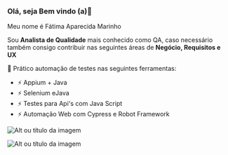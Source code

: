 ### Olá, seja Bem vindo (a)👋

Meu nome é Fátima Aparecida Marinho 

Sou **Analista de Qualidade** mais conhecido como QA, caso necessário também consigo contribuir nas seguintes áreas de **Negócio, Requisitos e UX**

🌱 Prático automação de testes nas seguintes ferramentas:
- ⚡ Appium + Java 
- ⚡ Selenium eJava
- ⚡ Testes para Api's com Java Script
- ⚡ Automação Web com Cypress e Robot Framework


![Alt ou título da imagem]( https://www.google.com/url?sa=i&url=https%3A%2F%2Fwww.fiverr.com%2Framossuelen%2Fqa-analista-de-qualidade&psig=AOvVaw0elzhPVId23LlSNdZimBnb&ust=1712248838988000&source=images&cd=vfe&opi=89978449&ved=0CBIQjRxqFwoTCOjhyZK-poUDFQAAAAAdAAAAABAJ)


![Alt ou título da imagem](https://www.google.com/url?sa=i&url=https%3A%2F%2Fwww.fiverr.com%2Framossuelen%2Fqa-analista-de-qualidade&psig=AOvVaw0elzhPVId23LlSNdZimBnb&ust=1712248838988000&source=images&cd=vfe&opi=89978449&ved=0CBIQjRxqFwoTCOjhyZK-poUDFQAAAAAdAAAAABAJ)
